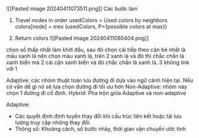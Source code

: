 ![[Pasted image 20240411073511.png]]
Các bước làm
1. Travel nodes in order 
	 usedColors = Used colors by neighbors
	 colors[node] = mex (usedColors, P={possible colors at max})

2. Return colors
![[Pasted image 20240411080404.png]]

chọn số thấp nhất làm khởi đầu, sau đó chọn cái tiếp theo cận bé nhất là màu xanh lá nên chọn màu xanh lá, trên 2 xanh lá và đỏ thì chắc chắn là xanh biển mà 2 cái cận xanh biển và đỏ chắc chắn là xanh lá. 3 không link với 1

Adaptive: các nhóm thuật toán lưu đường đi dựa vào ngữ cảnh hiện tại. Nếu có vấn dề gì nó sẽ lựa chọn đường đi tối ưu hơn
Non-Adaptive: nhóm này chọn 1 đường đi cố định.
Hybrid: Pha trộn giữa Adaptive và non-adaptive 

Adaptive:
- Các quyết định định tuyến thay đổi khi cấu trúc liên kết hoặc tải lưu lượng truy cập những thay đổi.
- Thông số: Khoảng cách, số bước nhảy, thời gian vận chuyển ước tính
